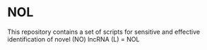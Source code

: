 # NOL
This repository contains a set of scripts for sensitive and effective identification of novel (NO) lncRNA (L) = NOL
